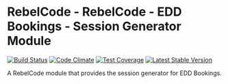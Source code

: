 # RebelCode - RebelCode - EDD Bookings - Session Generator Module

[![Build Status](https://travis-ci.org/rebelcode/rcmod-eddbk-session-generator.svg?branch=master)](https://travis-ci.org/rebelcode/rcmod-eddbk-session-generator)
[![Code Climate](https://codeclimate.com/github/RebelCode/rcmod-eddbk-session-generator/badges/gpa.svg)](https://codeclimate.com/github/RebelCode/rcmod-eddbk-session-generator)
[![Test Coverage](https://codeclimate.com/github/RebelCode/rcmod-eddbk-session-generator/badges/coverage.svg)](https://codeclimate.com/github/RebelCode/rcmod-eddbk-session-generator/coverage)
[![Latest Stable Version](https://poser.pugx.org/rebelcode/rcmod-eddbk-session-generator/version)](https://packagist.org/packages/rebelcode/rcmod-eddbk-session-generator)

A RebelCode module that provides the session generator for EDD Bookings.
